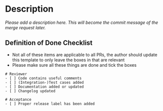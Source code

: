 # Description

*Please add a description here. This will become the commit message of the merge request later.*


## Definition of Done Checklist

- Not all of these items are applicable to all PRs, the author should update this template to only leave the boxes in that are relevant
- Please make sure all these things are done and tick the boxes
 
```[tasklist]
# Reviewer
- [ ] Code contains useful comments
- [ ] (Integration-)Test cases added
- [ ] Documentation added or updated
- [ ] Changelog updated
```

```[tasklist]
# Acceptance
- [ ] Proper release label has been added
```
